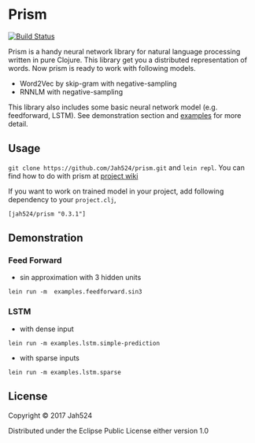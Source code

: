 # Prism

[![Build Status](https://travis-ci.org/Jah524/prism.svg?branch=master)](https://travis-ci.org/Jah524/prism)

Prism is a handy neural network library for natural language processing written in pure Clojure.
This library get you a distributed representation of words.
Now prism is ready to work with following models.

- Word2Vec by skip-gram with negative-sampling
- RNNLM with negative-sampling

This library also includes some basic neural network model (e.g. feedforward, LSTM).
See demonstration section and [examples](/src/examples) for more detail.

## Usage

`git clone https://github.com/Jah524/prism.git` and `lein repl`.
You can find how to do with prism at [project wiki](https://github.com/Jah524/prism/wiki)

If you want to work on trained model in your project, add following dependency to your `project.clj`,

```
[jah524/prism "0.3.1"]
```

## Demonstration

### Feed Forward

- sin approximation with 3 hidden units

```
lein run -m  examples.feedforward.sin3
```

### LSTM

- with dense input

```
lein run -m examples.lstm.simple-prediction
```

- with sparse inputs

```
lein run -m examples.lstm.sparse
```

## License

Copyright © 2017 Jah524

Distributed under the Eclipse Public License either version 1.0

